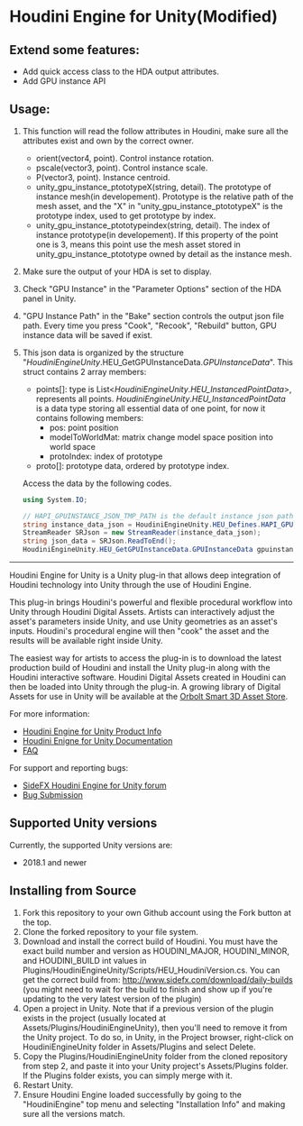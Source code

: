# Houdini Engine for Unity(Modified)

## Extend some features:

+ Add quick access class to the HDA output attributes.
+ Add GPU instance API

## Usage:

1. This function will read the follow attributes in Houdini, make sure all the attributes exist and own by the correct owner.

   + orient(vector4, point). Control instance rotation.
   + pscale(vector3, point). Control instance scale.
   + P(vector3, point). Instance centroid.
   + unity_gpu_instance_ptototypeX(string, detail). The prototype of instance mesh(in developement). Prototype is the relative path of the mesh asset, and the "X" in "unity_gpu_instance_ptototypeX" is the prototype index, used to get prototype by index.
   + unity_gpu_instance_ptototypeindex(string, detail). The index of instance prototype(in developement). If this property of the point one is 3, means this point use the mesh asset stored in unity_gpu_instance_ptototype owned by detail as the instance mesh.

2. Make sure the output of your HDA is set to display.

3. Check "GPU Instance" in the "Parameter Options" section of the HDA panel in Unity.

4. "GPU Instance Path" in the "Bake" section controls the output json file path. Every time you press "Cook", "Recook", "Rebuild" button, GPU instance data will be saved if exist.

5. This json data is organized by the structure "*HoudiniEngineUnity*.HEU_GetGPUInstanceData.*GPUInstanceData*". This struct contains 2 array members:

   + points[]: type is List<*HoudiniEngineUnity*.*HEU_InstancedPointData*>, represents all points. 
     *HoudiniEngineUnity*.*HEU_InstancedPointData* is a data type storing all essential data of one point, for now it contains following members:
     + pos: point position
     + modelToWorldMat: matrix change model space position into world space
     + protoIndex: index of prototype
   + proto[]: prototype data, ordered by prototype index.
   
   Access the data by the following codes.
   
   ```csharp
   using System.IO;
   
   // HAPI_GPUINSTANCE_JSON_TMP_PATH is the default instance json path
   string instance_data_json = HoudiniEngineUnity.HEU_Defines.HAPI_GPUINSTANCE_JSON_TMP_PATH;
   StreamReader SRJson = new StreamReader(instance_data_json);
   string json_data = SRJson.ReadToEnd();
   HoudiniEngineUnity.HEU_GetGPUInstanceData.GPUInstanceData gpuinstance_data = JsonUtility.FromJson<HoudiniEngineUnity.HEU_GetGPUInstanceData.GPUInstanceData>(json_data);
   ```

---

Houdini Engine for Unity is a Unity plug-in that allows deep integration of
Houdini technology into Unity through the use of Houdini Engine.

This plug-in brings Houdini's powerful and flexible procedural workflow into
Unity through Houdini Digital Assets. Artists can interactively adjust the
asset's parameters inside Unity, and use Unity geometries as an asset's inputs.
Houdini's procedural engine will then "cook" the asset and the results will be
available right inside Unity.

The easiest way for artists to access the plug-in is to download the latest
production build of Houdini and install the Unity plug-in along with the Houdini interactive software.
Houdini Digital Assets created in Houdini can then be loaded into Unity through the plug-in. 
A growing library of Digital Assets for use in Unity will be available at the [Orbolt Smart 3D Asset
Store](http://www.orbolt.com/unity).

For more information:

* [Houdini Engine for Unity Product Info](https://www.sidefx.com/products/houdini-engine/unity-plug-in/)
* [Houdini Enigne for Unity Documentation](https://www.sidefx.com/docs/unity/index.html)
* [FAQ](https://www.sidefx.com/faq/houdini-engine-faq/)

For support and reporting bugs:

* [SideFX Houdini Engine for Unity forum](https://www.sidefx.com/forum/50/)
* [Bug Submission](https://www.sidefx.com/bugs/submit/)

## Supported Unity versions

Currently, the supported Unity versions are:

* 2018.1 and newer

## Installing from Source

1. Fork this repository to your own Github account using the Fork button at the top.
1. Clone the forked repository to your file system.
1. Download and install the correct build of Houdini. You must have the exact build number and version as HOUDINI_MAJOR, HOUDINI_MINOR, and HOUDINI_BUILD int values in Plugins/HoudiniEngineUnity/Scripts/HEU_HoudiniVersion.cs. You can get the correct build from: http://www.sidefx.com/download/daily-builds (you might need to wait for the build to finish and show up if you're updating to the very latest version of the plugin)
1. Open a project in Unity. Note that if a previous version of the plugin exists in the project (usually located at Assets/Plugins/HoudiniEngineUnity), then you'll need to remove it from the Unity project. To do so, in Unity, in the Project browser, right-click on HoudiniEngineUnity folder in Assets/Plugins and select Delete.
1. Copy the Plugins/HoudiniEngineUnity folder from the cloned repository from step 2, and paste it into your Unity project's Assets/Plugins folder. If the Plugins folder exists, you can simply merge with it.
1. Restart Unity.
1. Ensure Houdini Engine loaded successfully by going to the "HoudiniEngine" top menu and selecting "Installation Info" and making sure all the versions match.
